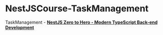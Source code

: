 # NestJSCourse-TaskManagement
TaskManagement - **[NestJS Zero to Hero - Modern TypeScript Back-end Development](https://www.udemy.com/course/nestjs-zero-to-hero/)**
